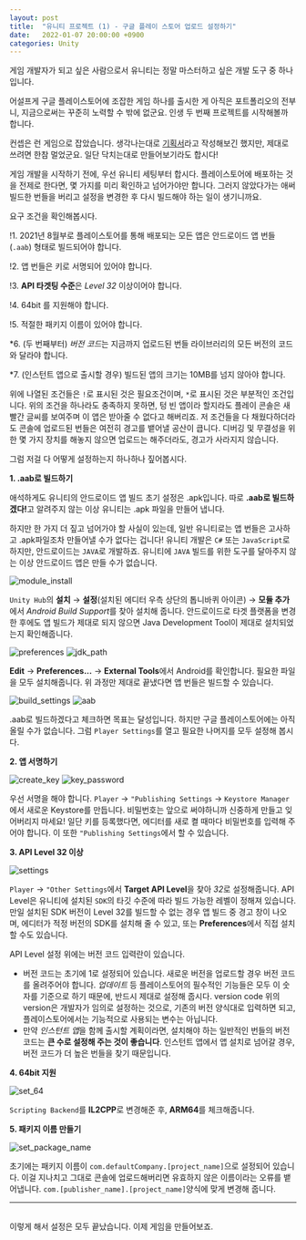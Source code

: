 ```yaml
---
layout: post
title:  "유니티 프로젝트 (1) - 구글 플레이 스토어 업로드 설정하기"
date:   2022-01-07 20:00:00 +0900
categories: Unity
---
```


게임 개발자가 되고 싶은 사람으로서 유니티는 정말 마스터하고 싶은 개발 도구 중 하나입니다.

어설프게 구글 플레이스토어에 조잡한 게임 하나를 출시한 게 아직은 포트폴리오의 전부니, 지금으로써는 꾸준히 노력할 수 밖에 없군요. 인생 두 번째 프로젝트를 시작해볼까 합니다.

컨셉은 런 게임으로 잡았습니다. 생각나는대로 [기획서][plan]라고 작성해보긴 했지만, 제대로 쓰려면 한참 멀었군요.
일단 닥치는대로 만들어보기라도 합시다!

게임 개발을 시작하기 전에, 우선 유니티 세팅부터 합시다.
플레이스토어에 배포하는 것을 전제로 한다면, 몇 가지를 미리 확인하고 넘어가야만 합니다. 그러지 않았다가는 애써 빌드한 번들을 버리고 설정을 변경한 후 다시 빌드해야 하는 일이 생기니까요.

요구 조건을 확인해봅시다.

!1. 2021년 8월부로 플레이스토어를 통해 배포되는 모든 앱은 안드로이드 앱 번들(`.aab`) 형태로 빌드되어야 합니다.

!2. 앱 번들은 키로 서명되어 있어야 합니다.

!3. <strong>API 타겟팅 수준</strong>은 <em>Level 32</em> 이상이어야 합니다.

!4. 64bit 를 지원해야 합니다.

!5. 적절한 패키지 이름이 있어야 합니다.

*6. (두 번째부터) <em>버전 코드</em>는 지금까지 업로드된 번들 라이브러리의 모든 버전의 코드와 달라야 합니다.

*7. (인스턴트 앱으로 출시할 경우) 빌드된 앱의 크기는 10MB를 넘지 않아야 합니다.

위에 나열된 조건들은 `!`로 표시된 것은 필요조건이며, `*`로 표시된 것은 부분적인 조건입니다. 위의 조건을 하나라도 충족하지 못하면, 텅 빈 앱이라 할지라도 플레이 콘솔은 새빨간 글씨를 보여주며 이 앱은 받아줄 수 없다고 해버리죠. 저 조건들을 다 채웠다하더라도 콘솔에 업로드된 번들은 여전히 경고를 뱉어낼 공산이 큽니다. 디버깅 및 무결성을 위한 몇 가지 장치를 해놓지 않으면 업로드는 해주더라도, 경고가 사라지지 않습니다.

그럼 저걸 다 어떻게 설정하는지 하나하나 짚어봅시다.

<strong>1. .aab로 빌드하기</strong>

애석하게도 유니티의 안드로이드 앱 빌드 초기 설정은 .apk입니다. 따로 <strong>.aab로 빌드하겠다!</strong>고 알려주지 않는 이상 유니티는 .apk 파일을 만들어 냅니다.

하지만 한 가지 더 짚고 넘어가야 할 사실이 있는데, 일반 유니티로는 앱 번들은 고사하고 .apk파일조차 만들어낼 수가 없다는 겁니다! 유니티 개발은 `C#` 또는 `JavaScript`로 하지만, 안드로이드는 `JAVA`로 개발하죠. 유니티에 `JAVA` 빌드를 위한 도구를 달아주지 않는 이상 안드로이드 앱은 만들 수가 없습니다.

![module_install](/assets/images/2022-01-08-unity-01/module_install.png)

`Unity Hub`의 <strong>설치</strong> &rarr; <strong>설정</strong>(설치된 에디터 우측 상단의 톱니바퀴 아이콘) &rarr; <strong>모듈 추가</strong>에서 <em>Android Build Support</em>를 찾아 설치해 줍니다.
안드로이드로 타겟 플랫폼을 변경한 후에도 앱 빌드가 제대로 되지 않으면 Java Development Tool이 제대로 설치되었는지 확인해줍니다.

![preferences](/assets/images/2022-01-08-unity-01/preferences.png)
![jdk_path](/assets/images/2022-01-08-unity-01/jdk_path.png)

<strong>Edit</strong> &rarr; <strong>Preferences...</strong> &rarr; <strong>External Tools</strong>에서 Android를 확인합니다. 필요한 파일을 모두 설치해줍니다. 위 과정만 제대로 끝냈다면 앱 번들은 빌드할 수 있습니다. 

![build_settings](/assets/images/2022-01-08-unity-01/build_settings.png)
![aab](/assets/images/2022-01-08-unity-01/aab.png)

.aab로 빌드하겠다고 체크하면 목표는 달성입니다. 하지만 구글 플레이스토어에는 아직 올릴 수가 없습니다. 그럼 `Player Settings`를 열고 필요한 나머지를 모두 설정해 봅시다.

<strong>2. 앱 서명하기</strong>

![create_key](/assets/images/2022-01-08-unity-01/create_key.png)
![key_password](/assets/images/2022-01-08-unity-01/key_password.png)

우선 서명을 해야 합니다. `Player` &rarr; `"Publishing Settings` &rarr; `Keystore Manager`에서 새로운 Keystore를 만듭니다. 비밀번호는 앞으로 써야하니까 신중하게 만들고 잊어버리지 마세요! 일단 키를 등록했다면, 에디터를 새로 켤 때마다 비밀번호를 입력해 주어야 합니다. 이 또한 `"Publishing Settings`에서 할 수 있습니다.

<strong>3. API Level 32 이상</strong>

![settings](/assets/images/2022-01-08-unity-01/settings.png)

`Player` &rarr; `"Other Settings`에서 <strong>Target API Level</strong>을 찾아 <em>32</em>로 설정해줍니다. API Level은 유니티에 설치된 `SDK`의 타깃 수준에 따라 빌드 가능한 레벨이 정해져 있습니다. 만일 설치된 SDK 버전이 Level 32를 빌드할 수 없는 경우 앱 빌드 중 경고 창이 나오며, 에디터가 적정 버전의 SDK를 설치해 줄 수 있고, 또는 <strong>Preferences</strong>에서 직접 설치할 수도 있습니다.

API Level 설정 위에는 버전 코드 입력란이 있습니다.

* 버전 코드는 초기에 1로 설정되어 있습니다. 새로운 버전을 업로드할 경우 버전 코드를 올려주어야 합니다. <em>업데이트</em> 등 플레이스토어의 필수적인 기능들은 모두 이 숫자를 기준으로 하기 때문에, 반드시 제대로 설정해 줍시다. version code 위의 version은 개발자가 임의로 설정하는 것으로, 기존의 버전 양식대로 입력하면 되고, 플레이스토어에서는 기능적으로 사용되는 변수는 아닙니다.
* 만약 <em>인스턴트 앱</em>을 함께 출시할 계획이라면, 설치해야 하는 일반적인 번들의 버전 코드는 <strong>큰 수로 설정해 주는 것이 좋습니다</strong>. 인스턴트 앱에서 앱 설치로 넘어갈 경우, 버전 코드가 더 높은 번들을 찾기 때문입니다.

<strong>4. 64bit 지원</strong>

![set_64](/assets/images/2022-01-08-unity-01/set_64.png)

`Scripting Backend`를 <strong>IL2CPP</strong>로 변경해준 후, <strong>ARM64</strong>를 체크해줍니다.

<strong>5. 패키지 이름 만들기</strong>

![set_package_name](/assets/images/2022-01-08-unity-01/set_package_name.png)

초기에는 패키지 이름이 `com.defaultCompany.[project_name]`으로 설정되어 있습니다. 이걸 지나치고 그대로 콘솔에 업로드해버리면 유효하지 않은 이름이라는 오류를 뱉어냅니다. `com.[publisher_name].[project_name]`양식에 맞게 변경해 줍니다.

<hr>
<br/>
이렇게 해서 설정은 모두 끝났습니다. 이제 게임을 만들어보죠.

[plan]:https://mire-giraffe-6df.notion.site/147cba020c2e48d081033f649188c619